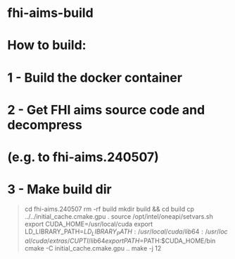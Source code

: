 # fhi-aims-build

# How to build:

# 1 - Build the docker container

# 2 - Get FHI aims source code and decompress
# (e.g. to fhi-aims.240507)
#

# 3 - Make build dir
> cd fhi-aims.240507
> rm -rf build
> mkdir build && cd build
> cp ../../initial_cache.cmake.gpu .
> source /opt/intel/oneapi/setvars.sh
> export CUDA_HOME=/usr/local/cuda
> export LD_LIBRARY_PATH=$LD_LIBRARY_PATH:/usr/local/cuda/lib64:/usr/local/cuda/extras/CUPTI/lib64
> export PATH=$PATH:$CUDA_HOME/bin
> cmake -C initial_cache.cmake.gpu ..
> make -j 12
